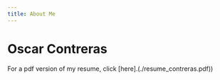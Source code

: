```yaml
---
title: About Me
---
```

# Oscar Contreras

For a pdf version of my resume, click [here].(./resume_contreras.pdf))

